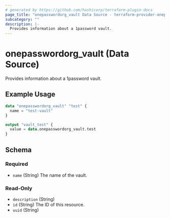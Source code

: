```yaml
---
# generated by https://github.com/hashicorp/terraform-plugin-docs
page_title: "onepasswordorg_vault Data Source - terraform-provider-onepasswordorg"
subcategory: ""
description: |-
  Provides information about a 1password vault.
---
```


# onepasswordorg_vault (Data Source)

Provides information about a 1password vault.

## Example Usage

```terraform
data "onepasswordorg_vault" "test" {
  name = "test-vault"
}

output "vault_test" {
  value = data.onepasswordorg_vault.test
}
```

<!-- schema generated by tfplugindocs -->
## Schema

### Required

- `name` (String) The name of the vault.

### Read-Only

- `description` (String)
- `id` (String) The ID of this resource.
- `uuid` (String)


